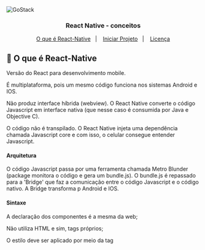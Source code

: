 <img alt="GoStack" src="https://storage.googleapis.com/golden-wind/bootcamp-gostack/header-desafios.png" />

<h3 align="center">
  React Native - conceitos
</h3>

<p align="center">
  <a href="#o-que-é">O que é React-Native</a>&nbsp;&nbsp;&nbsp;|&nbsp;&nbsp;&nbsp;
  <a href="#iniciar-projeto">Iniciar Projeto</a>&nbsp;&nbsp;&nbsp;|&nbsp;&nbsp;&nbsp;
  <a href="#memo-licença">Licença</a>
</p>

## :rocket: O que é React-Native

Versão do React para desenvolvimento mobile.

É multiplataforma, pois um mesmo código funciona nos sistemas Android e IOS.

Não produz interface híbrida (webview). O React Native converte o código Javascript em interface nativa (que nesse caso é consumida por Java e Objective C).

O código não é transpilado. O React Native injeta uma dependência chamada Javascript core e com isso, o celular consegue entender Javascript.

#### Arquitetura
O código Javascript passa por uma ferramenta chamada Metro Blunder (package monitora o código e gera um bundle.js). O bundle.js é repassado para a 'Bridge' que faz a comunicação entre o código Javascript e o código nativo. A Bridge transforma p Android e IOS.

#### Sintaxe
A declaração dos componentes é a mesma da web;

Não utiliza HTML e sim, tags próprios;

O estilo deve ser aplicado por meio da tag <style>

Dependências instaladas neste projeto:
- Node.js;
- Yarn 1;
- JDK 8;
- Libs gŕaficas 32 bits;
- KVM

Em ~/.zshrc:
home/marcelo/zshrc

export JAVA_HOME=/Android/Sdk export ANDROID_HOME=/Android/Sdk export PATH=$PATH:$ANDROID_HOME/emulator export PATH=$PATH:$ANDROID_HOME/tools export PATH=$PATH:$ANDROID_HOME/tools/bin export PATH=$PATH:$ANDROID_HOME/platform-tools

#### studio.sh
comando para abrir o Android Studio

## :rocket: Iniciar Projeto
react-native init + nome do projeto

Executando app no Dispositivo via USB
execute o comando adb devices
Se estiver escrito device ao lado do ID do dispositivo significa que ele está pronto para executar a aplicação.

#### Executando app no Dispositivo via USB
Com o device no USB, escolher PTP
execute o comando adb devices, o retorno deve ser algo como:
List of devices attached 14ed2fcc device # Dispositivo físico

Após:

1 - Abra 2 janelas do seu terminal e navegue até a pasta do projeto; 2 - Na primeira janela execute react-native start --reset-cache ; 3 - Quando o processo acima começar vá para a outra janela e execute react-native run-android .

obs: Esta é uma forma de evitar o bug do bundler

Diferenças do ReactJS
Em Ract-Native não se usa tags HTML mas sim elementos que são exportados do pacote React-Native

view = div, footer, aside, main, section, header;

text = h1, h2, h3, p, span, strong

Os elementos do React Native:

não possuem valor semântico (significado);
não possuem estilização própria;
Todos os elementos/componentes possuem por padrão, 'display: flex'.
Para estilização usa-se o StyleSheet que é um objeto e é importado do React-Native.

A parte do CSS é criado como código Javascript. Não se cria arquivo CSS.

Não há herança de estilos. É necessário usar um estilo para cada tag.

StatusBar - para estilizar especificamente a barra de status.

#### BaseURL com axios
import axios

Para conectar o dispositivo com o localhost (API local):

IOS com Emulador: localhost

IOS físico: IP da máquina

Android com Emulador: localhost com adb devices na opção reverse

ex. adb reverse tcp:3333 tcp:3333 (nesse caso, a porta 3333 da máquina vai ser redirecionada para a porta 3333 do emulador

Android com Emulador do Android Studio: 10.0.2.2

Android com Emulador Genymotion: 10.0.3.2

Android físico: IP da máquina

IP máquina no linux

executar ip addr show no terminal

meu IP 192.168.0.12/24

Console.log
chacoalhar o dispositivo físico → debug → inspect no browser

Lista e scroll
import from react-native a ScrollView e usar como tag no lugar da view.

Com isso não é possível ter justify-content nem align-items

ou

FlatList - componente performático para listas. É melhor para listas grandes pois só mostra em tela oq está visível. A FlatList ocupa o máximo de espaço possível;

#### API pública utilizada

<p align="center">
  <a src="https://www.themealdb.com/api/json/v1/1'">The Mealdb</a>
</p>

Outros
- SafeAreaView - elementos só ocupam a área visível da aplicação;
- Button - tem estilização própria de acordo com a plataforma;
- Touchable - dá p fazer estilização do zero;
- onPress - o mesmo que onClick por não ter mouse;
- EsLint & Prettier
- yarn add eslint -D

yarn eslint —init

yarn add -D eslint-plugin-react@^7.19.0 @typescript-eslint/eslint-plugin@latest eslint-config-airbnb@latest eslint-plugin-import@^2.20.1 eslint-plugin-jsx-a11y@^6.2.3 eslint-plugin-react-hooks@^2.5.0 @typescript-eslint/parser@latest

yarn add prettier eslint-config-prettier eslint-plugin-prettier -D
